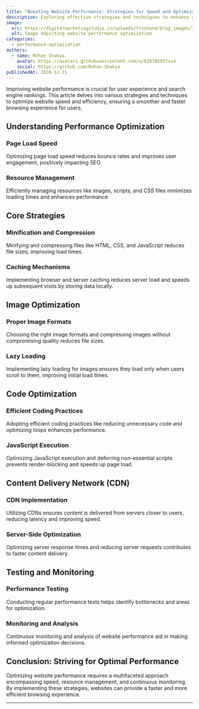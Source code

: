 ```yaml
---
title: "Boosting Website Performance: Strategies for Speed and Optimization"
description: Exploring effective strategies and techniques to enhance website performance, focusing on speed optimization and efficient resource management.
image:
  src: https://digitalmarketingstudio.in/uploads/frontend/blog_images/1590918653_blog_website-speed-checker.jpg
  alt: Image depicting website performance optimization
categories:
  - performance-optimization
authors:
  - name: Rohan Shakya
    avatar: https://avatars.githubusercontent.com/u/62070505?v=4
    social: https://github.com/Rohan-Shakya
publishedAt: 2024-12-15
---
```


Improving website performance is crucial for user experience and search engine rankings. This article delves into various strategies and techniques to optimize website speed and efficiency, ensuring a smoother and faster browsing experience for users.

## Understanding Performance Optimization

### Page Load Speed

Optimizing page load speed reduces bounce rates and improves user engagement, positively impacting SEO.

### Resource Management

Efficiently managing resources like images, scripts, and CSS files minimizes loading times and enhances performance.

## Core Strategies

### Minification and Compression

Minifying and compressing files like HTML, CSS, and JavaScript reduces file sizes, improving load times.

### Caching Mechanisms

Implementing browser and server caching reduces server load and speeds up subsequent visits by storing data locally.

## Image Optimization

### Proper Image Formats

Choosing the right image formats and compressing images without compromising quality reduces file sizes.

### Lazy Loading

Implementing lazy loading for images ensures they load only when users scroll to them, improving initial load times.

## Code Optimization

### Efficient Coding Practices

Adopting efficient coding practices like reducing unnecessary code and optimizing loops enhances performance.

### JavaScript Execution

Optimizing JavaScript execution and deferring non-essential scripts prevents render-blocking and speeds up page load.

## Content Delivery Network (CDN)

### CDN Implementation

Utilizing CDNs ensures content is delivered from servers closer to users, reducing latency and improving speed.

### Server-Side Optimization

Optimizing server response times and reducing server requests contributes to faster content delivery.

## Testing and Monitoring

### Performance Testing

Conducting regular performance tests helps identify bottlenecks and areas for optimization.

### Monitoring and Analysis

Continuous monitoring and analysis of website performance aid in making informed optimization decisions.

## Conclusion: Striving for Optimal Performance

Optimizing website performance requires a multifaceted approach encompassing speed, resource management, and continuous monitoring. By implementing these strategies, websites can provide a faster and more efficient browsing experience.

---
